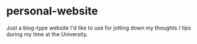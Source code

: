 # personal-website
Just a blog-type website I'd like to use for jotting down my thoughts / tips during my time at the University.

